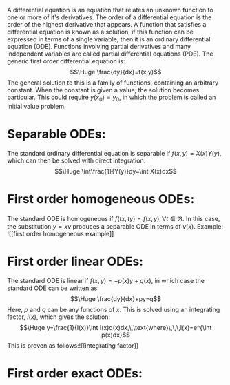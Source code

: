 
A differential equation is an equation that relates an unknown function to one or more of it's derivatives. The order of a differential equation is the order of the highest derivative that appears. A function that satisfies a differential equation is known as a solution, if this function can be expressed in terms of a single variable, then it is an ordinary differential equation (ODE). Functions involving partial derivatives and many independent variables are called partial differential equations (PDE). The generic first order differential equation is:$$\Huge \frac{dy}{dx}=f(x,y)$$
The general solution to this is a family of functions, containing an arbitrary constant. When the constant is given a value, the solution becomes particular. This could require $y(x_0)=y_0$, in which the problem is called an initial value problem.

# Separable ODEs:

The standard ordinary differential equation is separable if $f(x,y)=X(x)Y(y)$, which can then be solved with direct integration:$$\Huge \int\frac{1}{Y(y)}dy=\int X(x)dx$$

# First order homogeneous ODEs:

The standard ODE is homogeneous if $f(tx,ty)=f(x,y),\,\forall t\in\Re$. In this case, the substitution $y=xv$ produces a separable ODE in terms of  $v(x)$. Example:
![[first order homogeneous example]]

# First order linear ODEs:

The standard ODE is linear if $f(x,y)=-p(x)y+q(x)$, in which case the standard ODE can be written as:$$\Huge \frac{dy}{dx}+py=q$$
Here, $p$ and $q$ can be any functions of $x$. This is solved using an integrating factor, $I(x)$, which gives the solution:$$\Huge y=\frac{1}{I(x)}\int I(x)q(x)dx,\,\text{where}\,\,\,I(x)=e^{\int p(x)dx}$$
This is proven as follows:![[integrating factor]]

# First order exact ODEs:



